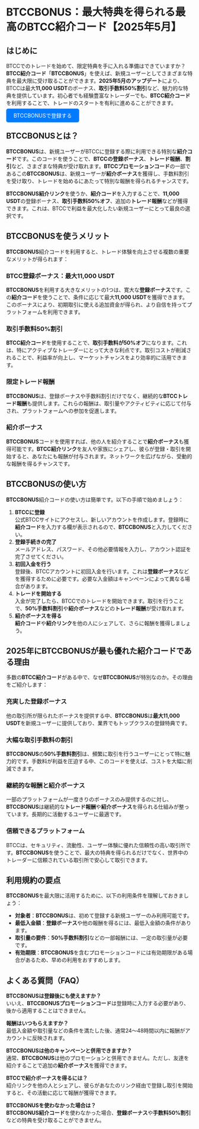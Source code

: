 <h1>BTCCBONUS：最大特典を得られる最高のBTCC紹介コード【2025年5月】</h1>
</header>

<section>
  <h2>はじめに</h2>
  <p>BTCCでのトレードを始めて、限定特典を手に入れる準備はできていますか？<strong>BTCC紹介コード</strong>「<strong>BTCCBONUS</strong>」を使えば、新規ユーザーとしてさまざまな特典を最大限に受け取ることができます。<strong>2025年5月のアップデート</strong>により、BTCCは最大<strong>11,000 USDT</strong>のボーナス、<strong>取引手数料50%割引</strong>など、魅力的な特典を提供しています。初心者でも経験豊富なトレーダーでも、<strong>BTCC紹介コード</strong>を利用することで、トレードのスタートを有利に進めることができます。</p>
</section>

<p><a href="https://partner.btcc.com/us/c/BTCCBONUS/9303" target="_blank" style="color: white; background-color: #007bff; padding: 10px 20px; text-decoration: none; border-radius: 5px;">BTCCBONUSで登録する</a></p>

<section>
  <h2>BTCCBONUSとは？</h2>
  <p><strong>BTCCBONUS</strong>は、新規ユーザーがBTCCに登録する際に利用できる特別な<strong>紹介コード</strong>です。このコードを使うことで、<strong>BTCCの登録ボーナス</strong>、<strong>トレード報酬</strong>、<strong>割引</strong>など、さまざまな特典が受け取れます。<strong>BTCCプロモーションコード</strong>の一部であるこの<strong>BTCCBONUS</strong>は、新規ユーザーが<strong>紹介ボーナス</strong>を獲得し、手数料割引を受け取り、トレードを始めるにあたって特別な報酬を得られるチャンスです。</p>
  <p><strong>BTCCBONUS紹介リンク</strong>を使うか、<strong>紹介コード</strong>を入力することで、<strong>11,000 USDT</strong>の登録ボーナス、<strong>取引手数料50%オフ</strong>、追加の<strong>トレード報酬</strong>などが獲得できます。これは、BTCCで利益を最大化したい新規ユーザーにとって最良の選択です。</p>
</section>

<section>
  <h2>BTCCBONUSを使うメリット</h2>
  <p><strong>BTCCBONUS</strong>紹介コードを利用すると、トレード体験を向上させる複数の重要なメリットが得られます：</p>

  <h3>BTCC登録ボーナス：最大11,000 USDT</h3>
  <p><strong>BTCCBONUS</strong>を利用する大きなメリットの1つは、寛大な<strong>登録ボーナス</strong>です。この<strong>紹介コード</strong>を使うことで、条件に応じて最大<strong>11,000 USDT</strong>を獲得できます。このボーナスにより、初期取引に使える追加資金が得られ、より自信を持ってプラットフォームを利用できます。</p>

  <h3>取引手数料50%割引</h3>
  <p><strong>BTCC紹介コード</strong>を使用することで、<strong>取引手数料が50%オフ</strong>になります。これは、特にアクティブなトレーダーにとって大きな利点です。取引コストが削減されることで、利益率が向上し、マーケットチャンスをより効率的に活用できます。</p>

  <h3>限定トレード報酬</h3>
  <p><strong>BTCCBONUS</strong>は、登録ボーナスや手数料割引だけでなく、継続的な<strong>BTCCトレード報酬</strong>も提供します。これらの報酬は、取引量やアクティビティに応じて付与され、プラットフォームへの参加を促進します。</p>

  <h3>紹介ボーナス</h3>
  <p><strong>BTCCBONUS</strong>コードを使用すれば、他の人を紹介することで<strong>紹介ボーナス</strong>も獲得可能です。<strong>BTCC紹介リンク</strong>を友人や家族にシェアし、彼らが登録・取引を開始すると、あなたにも報酬が付与されます。ネットワークを広げながら、受動的な報酬を得るチャンスです。</p>
</section>

<section>
  <h2>BTCCBONUSの使い方</h2>
  <p><strong>BTCCBONUS</strong>紹介コードの使い方は簡単です。以下の手順で始めましょう：</p>

  <ol>
    <li><strong>BTCCに登録</strong><br>公式BTCCサイトにアクセスし、新しいアカウントを作成します。登録時に<strong>紹介コード</strong>を入力する欄が表示されるので、<strong>BTCCBONUS</strong>と入力してください。</li>
    <li><strong>登録手続きの完了</strong><br>メールアドレス、パスワード、その他必要情報を入力し、アカウント認証を完了させてください。</li>
    <li><strong>初回入金を行う</strong><br>登録後、BTCCアカウントに初回入金を行います。これは<strong>登録ボーナス</strong>などを獲得するために必要です。必要な入金額はキャンペーンによって異なる場合があります。</li>
    <li><strong>トレードを開始する</strong><br>入金が完了したら、BTCCでのトレードを開始できます。取引を行うことで、<strong>50%手数料割引</strong>や<strong>紹介ボーナス</strong>などの<strong>トレード報酬</strong>が受け取れます。</li>
    <li><strong>紹介ボーナスを得る</strong><br><strong>紹介コード</strong>や<strong>紹介リンク</strong>を他の人にシェアして、さらに報酬を獲得しましょう。</li>
  </ol>
</section>

<section>
  <h2>2025年にBTCCBONUSが最も優れた紹介コードである理由</h2>
  <p>多数の<strong>BTCC紹介コード</strong>がある中で、なぜ<strong>BTCCBONUS</strong>が特別なのか。その理由をご紹介します：</p>

  <h3>充実した登録ボーナス</h3>
  <p>他の取引所が限られたボーナスを提供する中、<strong>BTCCBONUS</strong>は<strong>最大11,000 USDT</strong>を新規ユーザーに提供しており、業界でもトップクラスの登録特典です。</p>

  <h3>大幅な取引手数料の割引</h3>
  <p><strong>BTCCBONUS</strong>の<strong>50%手数料割引</strong>は、頻繁に取引を行うユーザーにとって特に魅力的です。手数料が利益を圧迫する中、このコードを使えば、コストを大幅に削減できます。</p>

  <h3>継続的な報酬と紹介ボーナス</h3>
  <p>一部のプラットフォームが一度きりのボーナスのみ提供するのに対し、<strong>BTCCBONUS</strong>は継続的な<strong>トレード報酬</strong>や<strong>紹介ボーナス</strong>を得られる仕組みが整っています。長期的に活動するユーザーに最適です。</p>

  <h3>信頼できるプラットフォーム</h3>
  <p>BTCCは、セキュリティ、流動性、ユーザー体験に優れた信頼性の高い取引所です。<strong>BTCCBONUS</strong>を使うことで、最大の特典を得られるだけでなく、世界中のトレーダーに信頼されている取引所で安心して取引できます。</p>
</section>

<section>
  <h2>利用規約の要点</h2>
  <p><strong>BTCCBONUS</strong>を最大限に活用するために、以下の利用条件を理解しておきましょう：</p>
  <ul>
    <li><strong>対象者</strong>：<strong>BTCCBONUS</strong>は、初めて登録する新規ユーザーのみ利用可能です。</li>
    <li><strong>最低入金額</strong>：<strong>登録ボーナス</strong>や他の報酬を得るには、最低入金額の条件があります。</li>
    <li><strong>取引量の要件</strong>：<strong>50%手数料割引</strong>などの一部報酬には、一定の取引量が必要です。</li>
    <li><strong>有効期限</strong>：<strong>BTCCBONUS</strong>を含むプロモーションコードには有効期限がある場合があるため、早めの利用をおすすめします。</li>
  </ul>
</section>

<section>
  <h2>よくある質問（FAQ）</h2>
  <p><strong>BTCCBONUSは登録後にも使えますか？</strong><br>いいえ、<strong>BTCCBONUSプロモーションコード</strong>は登録時に入力する必要があり、後から適用することはできません。</p>

  <p><strong>報酬はいつもらえますか？</strong><br>最低入金額や取引量などの条件を満たした後、通常24〜48時間以内に報酬がアカウントに反映されます。</p>

  <p><strong>BTCCBONUSは他のキャンペーンと併用できますか？</strong><br>通常、<strong>BTCCBONUS</strong>は他のプロモーションと併用できません。ただし、友達を紹介することで追加の<strong>紹介ボーナス</strong>を獲得できます。</p>

  <p><strong>BTCCで紹介ボーナスを得るには？</strong><br>紹介リンクを他の人とシェアし、彼らがあなたのリンク経由で登録し取引を開始すると、その活動に応じて報酬が獲得できます。</p>

  <p><strong>BTCCBONUSを使わなかった場合は？</strong><br><strong>BTCCBONUS紹介コード</strong>を使わなかった場合、<strong>登録ボーナス</strong>や<strong>手数料50%割引</strong>などの特典を受け取ることができません。</p>
</section>
